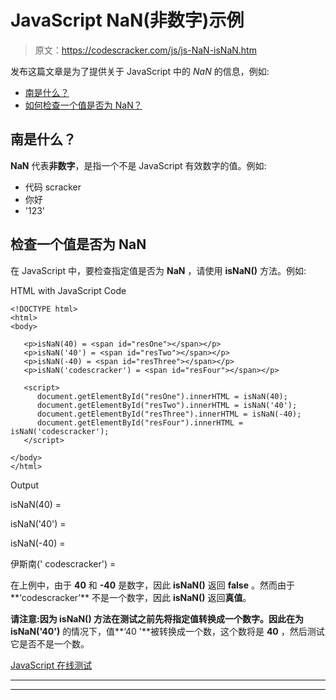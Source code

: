 # JavaScript NaN(非数字)示例

> 原文：<https://codescracker.com/js/js-NaN-isNaN.htm>

发布这篇文章是为了提供关于 JavaScript 中的 *NaN* 的信息，例如:

*   [南是什么？](#a)
*   [如何检查一个值是否为 NaN？](#b)

## 南是什么？

**NaN** 代表**非数字**，是指一个不是 JavaScript 有效数字的值。例如:

*   代码 scracker
*   你好
*   '123'

## 检查一个值是否为 NaN

在 JavaScript 中，要检查指定值是否为 **NaN** ，请使用 **isNaN()** 方法。例如:

HTML with JavaScript Code

```
<!DOCTYPE html>
<html>
<body>

   <p>isNaN(40) = <span id="resOne"></span></p>
   <p>isNaN('40') = <span id="resTwo"></span></p>
   <p>isNaN(-40) = <span id="resThree"></span></p>
   <p>isNaN('codescracker') = <span id="resFour"></span></p>

   <script>
      document.getElementById("resOne").innerHTML = isNaN(40);
      document.getElementById("resTwo").innerHTML = isNaN('40');
      document.getElementById("resThree").innerHTML = isNaN(-40);
      document.getElementById("resFour").innerHTML = isNaN('codescracker');
   </script>

</body>
</html>
```

Output

isNaN(40) =

isNaN('40') =

isNaN(-40) =

伊斯南(' codescracker') =

在上例中，由于 **40** 和 **-40** 是数字，因此 **isNaN()** 返回 **false** 。然而由于**‘codescracker’** 不是一个数字，因此 **isNaN()** 返回**真值**。

**请注意:**因为 **isNaN()** 方法在测试之前先将指定值转换成一个数字。因此在**为 isNaN('40')** 的情况下，值**‘40 '**被转换成一个数，这个数将是 **40** ，然后测试它是否不是一个数。

[JavaScript 在线测试](/exam/showtest.php?subid=6)

* * *

* * *